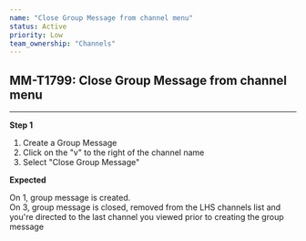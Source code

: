```yaml
---
name: "Close Group Message from channel menu"
status: Active
priority: Low
team_ownership: "Channels"
---
```


## MM-T1799: Close Group Message from channel menu

---

**Step 1**

1. Create a Group Message
2. Click on the "v" to the right of the channel name
3. Select "Close Group Message"

**Expected**

On 1, group message is created.\
On 3, group message is closed, removed from the LHS channels list and you're directed to the last channel you viewed prior to creating the group message
